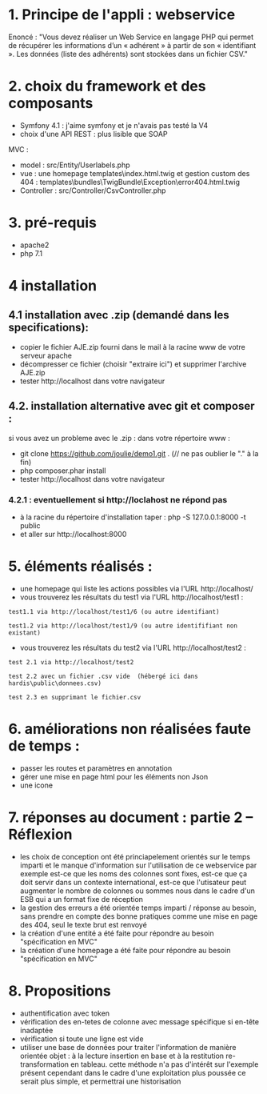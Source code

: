 # 1. Principe de l'appli : webservice
Enoncé : "Vous devez réaliser un Web Service en langage PHP qui permet de récupérer les informations d’un « adhérent » à partir de son « identifiant ». Les données (liste des adhérents) sont stockées dans un fichier CSV."

# 2. choix  du framework et des composants
* Symfony 4.1 : j'aime symfony et je n'avais pas testé la V4
* choix d'une API REST : plus lisible que SOAP

MVC : 
* model : src/Entity/Userlabels.php
* vue : une homepage templates\index.html.twig et gestion custom des 404 : templates\bundles\TwigBundle\Exception\error404.html.twig
* Controller : src/Controller/CsvController.php

# 3. pré-requis 
* apache2
* php 7.1

# 4 installation
## 4.1 installation avec .zip (demandé dans les specifications): 
* copier le fichier AJE.zip fourni dans le mail à la racine www de votre serveur apache
* décompresser ce fichier (choisir "extraire ici") et supprimer l'archive AJE.zip
* tester http://localhost dans votre navigateur

## 4.2. installation alternative avec git et composer : 
si vous avez un probleme avec le .zip : dans votre répertoire www :
* git clone https://github.com/joulie/demo1.git .  (// ne pas oublier le "." à la fin)
* php composer.phar install
* tester http://localhost dans votre navigateur
### 4.2.1 : eventuellement si http://loclahost ne répond pas 
* à la racine du répertoire d'installation taper : php -S 127.0.0.1:8000 -t public
* et aller sur http://localhost:8000

# 5. éléments réalisés : 
* une homepage qui liste les actions possibles via l'URL http://localhost/
* vous trouverez les résultats du test1 via l'URL http://localhost/test1 : 

```test1.1 via http://localhost/test1/6 (ou autre identifiant) ```
 
 ```test1.2 via http://localhost/test1/9 (ou autre identififiant non existant)  ```
 
* vous trouverez les résultats du test2 via l'URL http://localhost/test2 : 

``` test 2.1 via http://localhost/test2 ```

``` test 2.2 avec un fichier .csv vide  (hébergé ici dans hardis\public\donnees.csv) ```

``` test 2.3 en supprimant le fichier.csv ```

# 6. améliorations non réalisées faute de temps :
* passer les routes et paramètres en annotation
* gérer une mise en page html pour les éléments non Json
* une icone 

# 7. réponses au document : partie 2 – Réflexion
* les choix de conception ont été princiapelement orientés sur le temps imparti et le manque d'information sur l'utilisation de ce webservice
par exemple est-ce que les noms des colonnes sont fixes, est-ce que ça doit servir dans un contexte international, est-ce que l'utisateur peut augmenter le nombre de colonnes 
ou sommes nous dans le cadre d'un ESB qui a un format fixe de réception
* la gestion des erreurs a été orientée temps imparti / réponse au besoin, sans prendre en compte des bonne pratiques comme une mise en page des 404, seul le texte brut est renvoyé
* la création d'une entité a été faite pour répondre au besoin "spécification en MVC"
* la création d'une homepage  a été faite pour répondre au besoin "spécification en MVC"

# 8. Propositions
* authentification avec token
* vérification des en-tetes de colonne avec message spécifique si en-tête inadaptée
* vérification si toute une ligne est vide
* utiliser une base de données pour traiter l'information de manière orientée objet : à la lecture insertion en base et à la restitution re-transformation en tableau. cette méthode n'a pas d'intérêt sur l'exemple présent cependant dans le cadre d'une exploitation plus poussée ce serait plus simple, et permettrai une historisation
